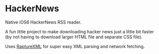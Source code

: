 # HackerNews

Native iOS6 HackerNews RSS reader.  

A fun little project to make downloading hacker news just a little bit faster (by not having to download larger HTML file and separate CSS file).


Uses [RaptureXML](https://github.com/ZaBlanc/RaptureXML) for super easy XML parsing and network fetching.




